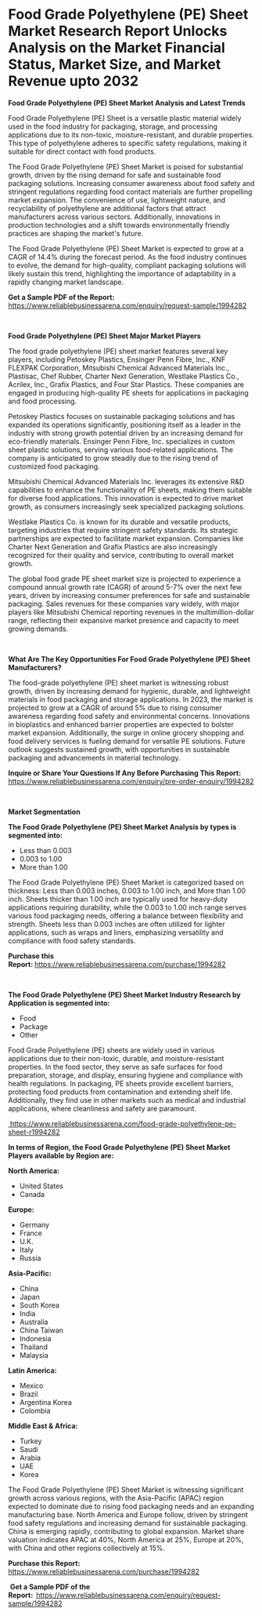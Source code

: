 <p><h1>Food Grade Polyethylene (PE) Sheet Market Research Report Unlocks Analysis on the Market Financial Status, Market Size, and Market Revenue upto 2032</h1></p><p><strong>Food Grade Polyethylene (PE) Sheet Market Analysis and Latest Trends</strong></p>
<p><p>Food Grade Polyethylene (PE) Sheet is a versatile plastic material widely used in the food industry for packaging, storage, and processing applications due to its non-toxic, moisture-resistant, and durable properties. This type of polyethylene adheres to specific safety regulations, making it suitable for direct contact with food products. </p><p>The Food Grade Polyethylene (PE) Sheet Market is poised for substantial growth, driven by the rising demand for safe and sustainable food packaging solutions. Increasing consumer awareness about food safety and stringent regulations regarding food contact materials are further propelling market expansion. The convenience of use, lightweight nature, and recyclability of polyethylene are additional factors that attract manufacturers across various sectors. Additionally, innovations in production technologies and a shift towards environmentally friendly practices are shaping the market's future. </p><p>The Food Grade Polyethylene (PE) Sheet Market is expected to grow at a CAGR of 14.4% during the forecast period. As the food industry continues to evolve, the demand for high-quality, compliant packaging solutions will likely sustain this trend, highlighting the importance of adaptability in a rapidly changing market landscape.</p></p>
<p><strong>Get a Sample PDF of the Report:&nbsp;</strong> <a href="https://www.reliablebusinessarena.com/enquiry/request-sample/1994282?utm_campaign=3453&utm_medium=2&utm_source=Github&utm_content=ia&utm_term=15042025&utm_id=food-grade-polyethylene-pe-sheet">https://www.reliablebusinessarena.com/enquiry/request-sample/1994282</a></p>
<p>&nbsp;</p>
<p><strong>Food Grade Polyethylene (PE) Sheet Major Market Players</strong></p>
<p><p>The food grade polyethylene (PE) sheet market features several key players, including Petoskey Plastics, Ensinger Penn Fibre, Inc., KNF FLEXPAK Corporation, Mitsubishi Chemical Advanced Materials Inc., Plastisac, Chef Rubber, Charter Next Generation, Westlake Plastics Co., Acrilex, Inc., Grafix Plastics, and Four Star Plastics. These companies are engaged in producing high-quality PE sheets for applications in packaging and food processing.</p><p>Petoskey Plastics focuses on sustainable packaging solutions and has expanded its operations significantly, positioning itself as a leader in the industry with strong growth potential driven by an increasing demand for eco-friendly materials. Ensinger Penn Fibre, Inc. specializes in custom sheet plastic solutions, serving various food-related applications. The company is anticipated to grow steadily due to the rising trend of customized food packaging.</p><p>Mitsubishi Chemical Advanced Materials Inc. leverages its extensive R&D capabilities to enhance the functionality of PE sheets, making them suitable for diverse food applications. This innovation is expected to drive market growth, as consumers increasingly seek specialized packaging solutions.</p><p>Westlake Plastics Co. is known for its durable and versatile products, targeting industries that require stringent safety standards. Its strategic partnerships are expected to facilitate market expansion. Companies like Charter Next Generation and Grafix Plastics are also increasingly recognized for their quality and service, contributing to overall market growth.</p><p>The global food grade PE sheet market size is projected to experience a compound annual growth rate (CAGR) of around 5-7% over the next few years, driven by increasing consumer preferences for safe and sustainable packaging. Sales revenues for these companies vary widely, with major players like Mitsubishi Chemical reporting revenues in the multimillion-dollar range, reflecting their expansive market presence and capacity to meet growing demands.</p></p>
<p>&nbsp;</p>
<p><strong>What Are The Key Opportunities For Food Grade Polyethylene (PE) Sheet Manufacturers?</strong></p>
<p><p>The food-grade polyethylene (PE) sheet market is witnessing robust growth, driven by increasing demand for hygienic, durable, and lightweight materials in food packaging and storage applications. In 2023, the market is projected to grow at a CAGR of around 5% due to rising consumer awareness regarding food safety and environmental concerns. Innovations in bioplastics and enhanced barrier properties are expected to bolster market expansion. Additionally, the surge in online grocery shopping and food delivery services is fueling demand for versatile PE solutions. Future outlook suggests sustained growth, with opportunities in sustainable packaging and advancements in material technology.</p></p>
<p><strong>Inquire or Share Your Questions If Any Before Purchasing This Report:</strong> <a href="https://www.reliablebusinessarena.com/enquiry/pre-order-enquiry/1994282?utm_campaign=3453&utm_medium=2&utm_source=Github&utm_content=ia&utm_term=15042025&utm_id=food-grade-polyethylene-pe-sheet">https://www.reliablebusinessarena.com/enquiry/pre-order-enquiry/1994282</a></p>
<p>&nbsp;</p>
<p><strong>Market Segmentation</strong></p>
<p><strong>The Food Grade Polyethylene (PE) Sheet Market Analysis by types is segmented into:</strong></p>
<p><ul><li>Less than 0.003</li><li>0.003 to 1.00</li><li>More than 1.00</li></ul></p>
<p><p>The Food Grade Polyethylene (PE) Sheet Market is categorized based on thickness: Less than 0.003 inches, 0.003 to 1.00 inch, and More than 1.00 inch. Sheets thicker than 1.00 inch are typically used for heavy-duty applications requiring durability, while the 0.003 to 1.00 inch range serves various food packaging needs, offering a balance between flexibility and strength. Sheets less than 0.003 inches are often utilized for lighter applications, such as wraps and liners, emphasizing versatility and compliance with food safety standards.</p></p>
<p><strong>Purchase this Report:&nbsp;</strong><a href="https://www.reliablebusinessarena.com/purchase/1994282?utm_campaign=3453&utm_medium=2&utm_source=Github&utm_content=ia&utm_term=15042025&utm_id=food-grade-polyethylene-pe-sheet">https://www.reliablebusinessarena.com/purchase/1994282</a></p>
<p>&nbsp;</p>
<p><strong>The Food Grade Polyethylene (PE) Sheet Market Industry Research by Application is segmented into:</strong></p>
<p><ul><li>Food</li><li>Package</li><li>Other</li></ul></p>
<p><p>Food Grade Polyethylene (PE) sheets are widely used in various applications due to their non-toxic, durable, and moisture-resistant properties. In the food sector, they serve as safe surfaces for food preparation, storage, and display, ensuring hygiene and compliance with health regulations. In packaging, PE sheets provide excellent barriers, protecting food products from contamination and extending shelf life. Additionally, they find use in other markets such as medical and industrial applications, where cleanliness and safety are paramount.</p></p>
<p><a href="https://www.reliablebusinessarena.com/food-grade-polyethylene-pe-sheet-r1994282?utm_campaign=3453&utm_medium=2&utm_source=Github&utm_content=ia&utm_term=15042025&utm_id=food-grade-polyethylene-pe-sheet">&nbsp;https://www.reliablebusinessarena.com/food-grade-polyethylene-pe-sheet-r1994282</a></p>
<p><strong>In terms of Region, the Food Grade Polyethylene (PE) Sheet Market Players available by Region are:</strong></p>
<p>
    <p> <strong> North America: </strong>
        <ul>
            <li>United States</li>
            <li>Canada</li>
        </ul>
        </p> 
    <p> <strong> Europe: </strong>
        <ul>
            <li>Germany</li>
            <li>France</li>
            <li>U.K.</li>
            <li>Italy</li>
            <li>Russia</li>
        </ul>
        </p> 
    <p> <strong> Asia-Pacific: </strong>
        <ul>
            <li>China</li>
            <li>Japan</li>
            <li>South Korea</li>
            <li>India</li>
            <li>Australia</li>
            <li>China Taiwan</li>
            <li>Indonesia</li>
            <li>Thailand</li>
            <li>Malaysia</li>
        </ul>
        </p> 
    <p> <strong> Latin America: </strong>
        <ul>
            <li>Mexico</li>
            <li>Brazil</li>
            <li>Argentina Korea</li>
            <li>Colombia</li>
        </ul>
        </p> 
    <p> <strong> Middle East & Africa: </strong>
        <ul>
            <li>Turkey</li>
            <li>Saudi</li>
            <li>Arabia</li>
            <li>UAE</li>
            <li>Korea</li>
        </ul>
    </p>
    </p>
<p><p>The Food Grade Polyethylene (PE) Sheet Market is witnessing significant growth across various regions, with the Asia-Pacific (APAC) region expected to dominate due to rising food packaging needs and an expanding manufacturing base. North America and Europe follow, driven by stringent food safety regulations and increasing demand for sustainable packaging. China is emerging rapidly, contributing to global expansion. Market share valuation indicates APAC at 40%, North America at 25%, Europe at 20%, with China and other regions collectively at 15%.</p></p>
<p><strong>Purchase this Report: </strong><a href="https://www.reliablebusinessarena.com/purchase/1994282?utm_campaign=3453&utm_medium=2&utm_source=Github&utm_content=ia&utm_term=15042025&utm_id=food-grade-polyethylene-pe-sheet">https://www.reliablebusinessarena.com/purchase/1994282</a></p>
<p>&nbsp;<strong>Get a Sample PDF of the Report:&nbsp;&nbsp;</strong><a href="https://www.reliablebusinessarena.com/enquiry/request-sample/1994282?utm_campaign=3453&utm_medium=2&utm_source=Github&utm_content=ia&utm_term=15042025&utm_id=food-grade-polyethylene-pe-sheet">https://www.reliablebusinessarena.com/enquiry/request-sample/1994282</a></p>
<p><strong></strong></p>
<p><p></p><p></p><p></p></p>